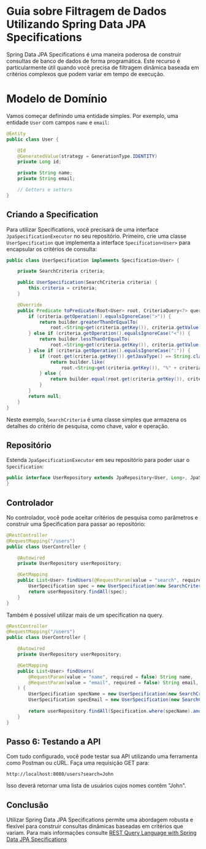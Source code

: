 # Guia sobre Filtragem de Dados Utilizando Spring Data JPA Specifications

Spring Data JPA Specifications é uma maneira poderosa de construir consultas de banco de dados de forma programática. Este recurso é particularmente útil quando você precisa de filtragem dinâmica baseada em critérios complexos que podem variar em tempo de execução. 

# Modelo de Domínio

Vamos começar definindo uma entidade simples. Por exemplo, uma entidade `User` com campos `name` e `email`:

```java
@Entity
public class User {

    @Id
    @GeneratedValue(strategy = GenerationType.IDENTITY)
    private Long id;

    private String name;
    private String email;

    // Getters e setters
}
```

## Criando a Specification

Para utilizar Specifications, você precisará de uma interface `JpaSpecificationExecutor` no seu repositório. Primeiro, crie uma classe `UserSpecification` que implementa a interface `Specification<User>` para encapsular os critérios de consulta:

```java
public class UserSpecification implements Specification<User> {

    private SearchCriteria criteria;

    public UserSpecification(SearchCriteria criteria) {
        this.criteria = criteria;
    }

    @Override
    public Predicate toPredicate(Root<User> root, CriteriaQuery<?> query, CriteriaBuilder builder) {
        if (criteria.getOperation().equalsIgnoreCase(">")) {
            return builder.greaterThanOrEqualTo(
                root.<String>get(criteria.getKey()), criteria.getValue().toString());
        } else if (criteria.getOperation().equalsIgnoreCase("<")) {
            return builder.lessThanOrEqualTo(
                root.<String>get(criteria.getKey()), criteria.getValue().toString());
        } else if (criteria.getOperation().equalsIgnoreCase(":")) {
            if (root.get(criteria.getKey()).getJavaType() == String.class) {
                return builder.like(
                    root.<String>get(criteria.getKey()), "%" + criteria.getValue() + "%");
            } else {
                return builder.equal(root.get(criteria.getKey()), criteria.getValue());
            }
        }
        return null;
    }
}
```

Neste exemplo, `SearchCriteria` é uma classe simples que armazena os detalhes do critério de pesquisa, como chave, valor e operação.

## Repositório

Estenda `JpaSpecificationExecutor` em seu repositório para poder usar o `Specification`:

```java
public interface UserRepository extends JpaRepository<User, Long>, JpaSpecificationExecutor<User> {
}
```

## Controlador

No controlador, você pode aceitar critérios de pesquisa como parâmetros e construir uma Specification para passar ao repositório:

```java
@RestController
@RequestMapping("/users")
public class UserController {

    @Autowired
    private UserRepository userRepository;

    @GetMapping
    public List<User> findUsers(@RequestParam(value = "search", required = false) String search) {
        UserSpecification spec = new UserSpecification(new SearchCriteria("name", ":", search));
        return userRepository.findAll(spec);
    }
}
```

Também é possível utilizar mais de um specification na query.

```java
@RestController
@RequestMapping("/users")
public class UserController {

    @Autowired
    private UserRepository userRepository;

    @GetMapping
    public List<User> findUsers(
        @RequestParam(value = "name", required = false) String name,
        @RequestParam(value = "email", required = false) String email,
    ) {
        UserSpecification specName = new UserSpecification(new SearchCriteria("name", ":", name));
        UserSpecification specEmail = new UserSpecification(new SearchCriteria("email", ":", email));
        
        return userRepository.findAll(Specification.where(specName).and(specEmail));
    }
}
```

## Passo 6: Testando a API

Com tudo configurado, você pode testar sua API utilizando uma ferramenta como Postman ou cURL. Faça uma requisição GET para:

```
http://localhost:8080/users?search=John
```

Isso deverá retornar uma lista de usuários cujos nomes contêm "John".

## Conclusão

Utilizar Spring Data JPA Specifications permite uma abordagem robusta e flexível para construir consultas dinâmicas baseadas em critérios que variam. Para mais informações consulte [REST Query Language with Spring Data JPA Specifications](https://www.baeldung.com/rest-api-search-language-spring-data-specifications)